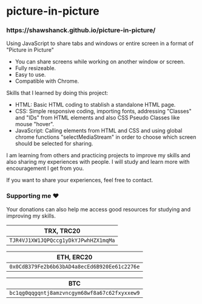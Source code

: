 # picture-in-picture

<h3>https://shawshanck.github.io/picture-in-picture/</h3>

Using JavaScript to share tabs and windows or entire screen in a format of "Picture in Picture"

* You can share screens while working on another window or screen.
* Fully resizeable.
* Easy to use.
* Compatible with Chrome.

Skills that I learned by doing this project:

* HTML: Basic HTML coding to stablish a standalone HTML page.
* CSS: Simple responsive coding, importing fonts, addressing "Classes" and "IDs" from HTML elements and also CSS Pseudo Classes like mouse "hover".
* JavaScript: Calling elements from HTML and CSS and using global chrome functions "selectMediaStream" in order to choose which screen should be selected for sharing.

I am learning from others and practicing projects to improve my skills and also sharing my experiences with people. I will study and learn more with encouragement I get from you.

If you want to share your experiences, feel free to contact.

### Supporting me :hearts:
Your donations can also help me access good resources for studying and improving my skills.

<p align="left">
	
|                TRX, TRC20                |
| ---------------------------------------- |
| ```TJR4VJ1XW1JQPQccg1yDkYJPwhHZX1mqMa``` |

|                     ETH, ERC20                   |
| ------------------------------------------------ |
| ```0x0CdB379Fe2b6b63bAD4a8ecEd6B920Ee61c2276e``` |

|                        BTC                       |
| ------------------------------------------------ |
| ```bc1qg0qqgqntj8amzvncgym68wf8a67c62fxyxxew9``` |

</p>
